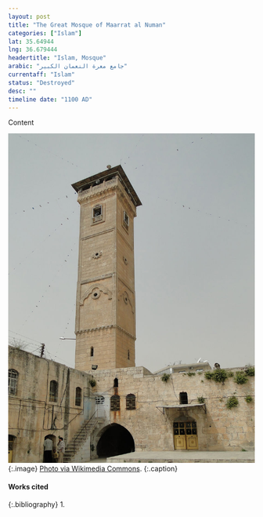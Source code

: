 ```yaml
---
layout: post
title: "The Great Mosque of Maarrat al Numan"
categories: ["Islam"]
lat: 35.64944
lng: 36.679444
headertitle: "Islam, Mosque"
arabic: "جامع معرة النعمان الكبير"
currentaff: "Islam"
status: "Destroyed"
desc: ""
timeline date: "1100 AD"
---
```

Content

![The Great Mosque Maarrat al Numan](images/maarrat.jpeg)
   {:.image}
[Photo via Wikimedia Commons](https://commons.wikimedia.org/wiki/File:Great_Mosque_of_Ma%27arrat_al-Numan_03.jpg).
   {:.caption}

#### Works cited

{:.bibliography}
1. 

